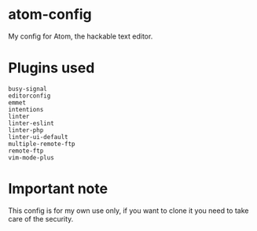 # atom-config
My config for Atom, the hackable text editor.

# Plugins used
```
busy-signal
editorconfig
emmet
intentions
linter
linter-eslint
linter-php
linter-ui-default
multiple-remote-ftp
remote-ftp
vim-mode-plus
```

# Important note
This config is for my own use only, if you want to clone it you need to take
care of the security.
